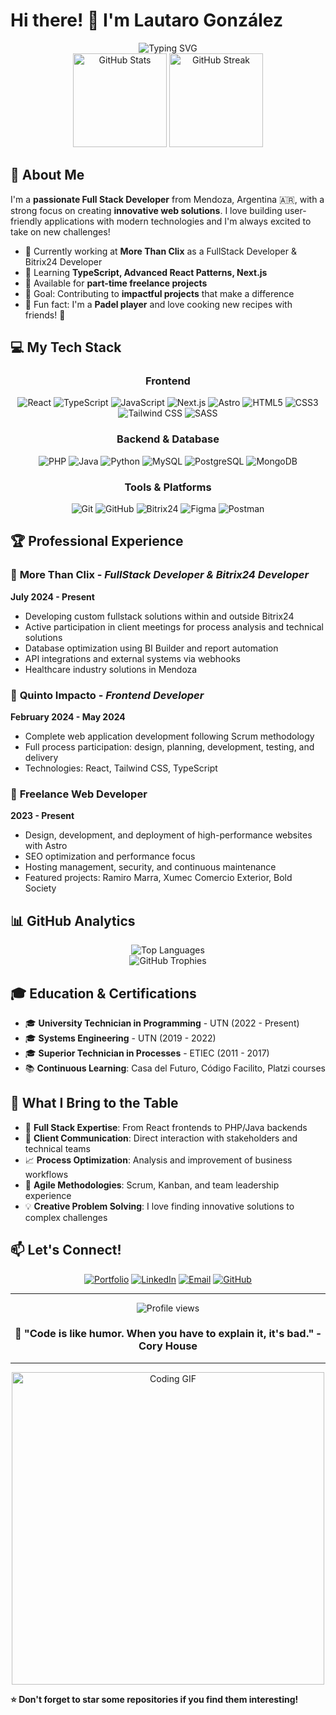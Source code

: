 # Hi there! 👋 I'm Lautaro González

<div align="center">
  <img src="https://readme-typing-svg.herokuapp.com?font=Fira+Code&size=30&duration=3000&pause=1000&color=36BCF7&center=true&vCenter=true&width=800&lines=Full+Stack+Developer+%F0%9F%9A%80;React+%26+TypeScript+Enthusiast+%E2%9A%A1;From+Argentina+%F0%9F%87%A6%F0%9F%87%B7;Always+Learning+%F0%9F%93%9A" alt="Typing SVG" />
</div>

<div align="center">
  <img src="https://github-readme-stats.vercel.app/api?username=LautaroEmanuelG&theme=radical&show_icons=true&hide_border=true&count_private=true" alt="GitHub Stats" height="150"/>
  <img src="https://github-readme-streak-stats.herokuapp.com/?user=LautaroEmanuelG&theme=radical&hide_border=true" alt="GitHub Streak" height="150"/>
</div>

## 🚀 About Me

I'm a **passionate Full Stack Developer** from Mendoza, Argentina 🇦🇷, with a strong focus on creating **innovative web solutions**. I love building user-friendly applications with modern technologies and I'm always excited to take on new challenges!

- 🔭 Currently working at **More Than Clix** as a FullStack Developer & Bitrix24 Developer
- 🌱 Learning **TypeScript, Advanced React Patterns, Next.js**
- 💼 Available for **part-time freelance projects**
- 🎯 Goal: Contributing to **impactful projects** that make a difference
- 🎾 Fun fact: I'm a **Padel player** and love cooking new recipes with friends! 🍖

## 💻 My Tech Stack

<div align="center">

### Frontend
![React](https://img.shields.io/badge/React-20232A?style=for-the-badge&logo=react&logoColor=61DAFB)
![TypeScript](https://img.shields.io/badge/TypeScript-007ACC?style=for-the-badge&logo=typescript&logoColor=white)
![JavaScript](https://img.shields.io/badge/JavaScript-F7DF1E?style=for-the-badge&logo=javascript&logoColor=black)
![Next.js](https://img.shields.io/badge/Next.js-000000?style=for-the-badge&logo=next.js&logoColor=white)
![Astro](https://img.shields.io/badge/Astro-FF5D01?style=for-the-badge&logo=astro&logoColor=white)
![HTML5](https://img.shields.io/badge/HTML5-E34F26?style=for-the-badge&logo=html5&logoColor=white)
![CSS3](https://img.shields.io/badge/CSS3-1572B6?style=for-the-badge&logo=css3&logoColor=white)
![Tailwind CSS](https://img.shields.io/badge/Tailwind_CSS-38B2AC?style=for-the-badge&logo=tailwind-css&logoColor=white)
![SASS](https://img.shields.io/badge/SASS-hotpink.svg?style=for-the-badge&logo=SASS&logoColor=white)

### Backend & Database
![PHP](https://img.shields.io/badge/PHP-777BB4?style=for-the-badge&logo=php&logoColor=white)
![Java](https://img.shields.io/badge/Java-ED8B00?style=for-the-badge&logo=java&logoColor=white)
![Python](https://img.shields.io/badge/Python-3776AB?style=for-the-badge&logo=python&logoColor=white)
![MySQL](https://img.shields.io/badge/MySQL-005C84?style=for-the-badge&logo=mysql&logoColor=white)
![PostgreSQL](https://img.shields.io/badge/PostgreSQL-316192?style=for-the-badge&logo=postgresql&logoColor=white)
![MongoDB](https://img.shields.io/badge/MongoDB-4EA94B?style=for-the-badge&logo=mongodb&logoColor=white)

### Tools & Platforms
![Git](https://img.shields.io/badge/Git-F05032?style=for-the-badge&logo=git&logoColor=white)
![GitHub](https://img.shields.io/badge/GitHub-100000?style=for-the-badge&logo=github&logoColor=white)
![Bitrix24](https://img.shields.io/badge/Bitrix24-2FC6F6?style=for-the-badge&logo=bitrix24&logoColor=white)
![Figma](https://img.shields.io/badge/Figma-F24E1E?style=for-the-badge&logo=figma&logoColor=white)
![Postman](https://img.shields.io/badge/Postman-FF6C37?style=for-the-badge&logo=postman&logoColor=white)

</div>

## 🏆 Professional Experience

### 🔹 **More Than Clix** - *FullStack Developer & Bitrix24 Developer*
**July 2024 - Present**
- Developing custom fullstack solutions within and outside Bitrix24
- Active participation in client meetings for process analysis and technical solutions
- Database optimization using BI Builder and report automation
- API integrations and external systems via webhooks
- Healthcare industry solutions in Mendoza

### 🔹 **Quinto Impacto** - *Frontend Developer*
**February 2024 - May 2024**
- Complete web application development following Scrum methodology
- Full process participation: design, planning, development, testing, and delivery
- Technologies: React, Tailwind CSS, TypeScript

### 🔹 **Freelance Web Developer**
**2023 - Present**
- Design, development, and deployment of high-performance websites with Astro
- SEO optimization and performance focus
- Hosting management, security, and continuous maintenance
- Featured projects: Ramiro Marra, Xumec Comercio Exterior, Bold Society

## 📊 GitHub Analytics

<div align="center">
  <img src="https://github-readme-stats.vercel.app/api/top-langs/?username=LautaroEmanuelG&layout=compact&theme=radical&hide_border=true" alt="Top Languages" />
</div>

<div align="center">
  <img src="https://github-profile-trophy.vercel.app/?username=LautaroEmanuelG&theme=radical&no-frame=true&no-bg=false&margin-w=4" alt="GitHub Trophies"/>
</div>

## 🎓 Education & Certifications

- 🎓 **University Technician in Programming** - UTN (2022 - Present)
- 🎓 **Systems Engineering** - UTN (2019 - 2022)
- 🎓 **Superior Technician in Processes** - ETIEC (2011 - 2017)
- 📚 **Continuous Learning**: Casa del Futuro, Código Facilito, Platzi courses

## 🌟 What I Bring to the Table

- 🚀 **Full Stack Expertise**: From React frontends to PHP/Java backends
- 🤝 **Client Communication**: Direct interaction with stakeholders and technical teams
- 📈 **Process Optimization**: Analysis and improvement of business workflows
- 🔄 **Agile Methodologies**: Scrum, Kanban, and team leadership experience
- 💡 **Creative Problem Solving**: I love finding innovative solutions to complex challenges

## 📫 Let's Connect!

<div align="center">

[![Portfolio](https://img.shields.io/badge/Portfolio-FF5722?style=for-the-badge&logo=todoist&logoColor=white)](https://lautarogonzalez.vercel.app/)
[![LinkedIn](https://img.shields.io/badge/LinkedIn-0077B5?style=for-the-badge&logo=linkedin&logoColor=white)](https://linkedin.com/in/lautaro-emanuel-gonzalez)
[![Email](https://img.shields.io/badge/Email-D14836?style=for-the-badge&logo=gmail&logoColor=white)](mailto:lgonzalez.sag98@gmail.com)
[![GitHub](https://img.shields.io/badge/GitHub-100000?style=for-the-badge&logo=github&logoColor=white)](https://github.com/LautaroEmanuelG)

</div>

---

<div align="center">
  <img src="https://komarev.com/ghpvc/?username=LautaroEmanuelG&color=blueviolet&style=flat-square&label=Profile+Views" alt="Profile views" />
</div>

<div align="center">
  <h3>💭 "Code is like humor. When you have to explain it, it's bad." - Cory House</h3>
</div>

---

<div align="center">
  <img src="https://github.com/Anmol-Baranwal/Cool-GIFs-For-GitHub/assets/74038190/d48893bd-0757-481c-8d7e-ba3e163feae7" alt="Coding GIF" width="500"/>
</div>

**⭐ Don't forget to star some repositories if you find them interesting!**
